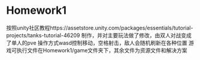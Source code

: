 # Homework1
按照unity社区教程https://assetstore.unity.com/packages/essentials/tutorial-projects/tanks-tutorial-46209 制作，并对主要玩法做了修改，由双人对战变成了单人的pve
操作方式wasd控制移动，空格射击，敌人会随机刷新在各种位置
游戏可执行文件在Homework1/game文件夹下，其余文件为资源文件和解决方案
